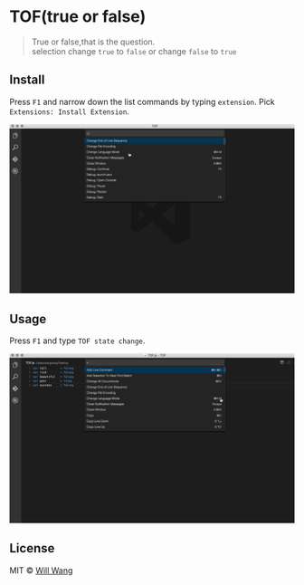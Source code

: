 # TOF(true or false)

> True or false,that is the question.     
> selection change `true` to `false` or change `false` to `true`


## Install

Press `F1` and narrow down the list commands by typing `extension`. Pick `Extensions: Install Extension`.

![install](https://raw.githubusercontent.com/codeMonkeyWang/TOF/master/img/TOFDow.gif)



## Usage

Press `F1` and type `TOF state change`. 

![usage](https://raw.githubusercontent.com/codeMonkeyWang/TOF/master/img/TOFUsage.gif)


## License

MIT © [Will Wang](https://github.com/codeMonkeyWang)

